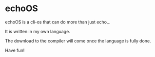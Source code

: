 # echoOS
echoOS is a cli-os that can do more than just echo...

It is written in my own language.

The download to the compiler will come once the language is fully done.



Have fun!
